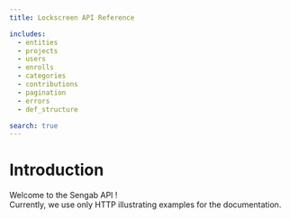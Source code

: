 ```yaml
---
title: Lockscreen API Reference

includes:
  - entities
  - projects
  - users
  - enrolls
  - categories
  - contributions
  - pagination
  - errors
  - def_structure

search: true
---
```


# Introduction

Welcome to the Sengab API !
<br>Currently, we use only HTTP illustrating examples for the documentation.
